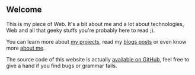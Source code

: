 <!--VarStream
title=Nicolas Froidure's Blog, Fullstack JavaScript Developper
description=Welcome to my website! Let's meet!
shortTitle=Home
shortDesc=Back to home
keywords.+=JavaScript
keywords.+=developer
keywords.+=Nicolas
keywords.+=Froidure
lang=en
location=US
-->

## Welcome

This is my piece of Web. It's a bit about me and a lot about technologies, Web
 and all that geeky stuffs you're probably here to read ;).

You can learn more about [my projects](projects.html), read my
 [blogs posts](blog/index.html) or even know more [about me](about.html).

The source code of this website is actually
 [available on GitHub](https://github.com/nfroidure/blog), feel free to give a
 hand if you find bugs or grammar fails.
